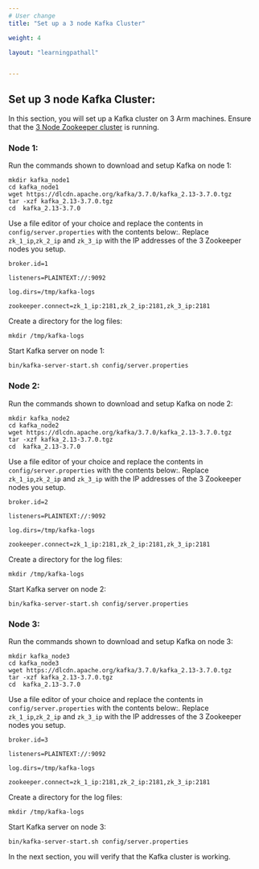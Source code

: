```yaml
---
# User change
title: "Set up a 3 node Kafka Cluster"

weight: 4

layout: "learningpathall"


---
```


## Set up 3 node Kafka Cluster:

In this section, you will set up a Kafka cluster on 3 Arm machines. Ensure that the [3 Node Zookeeper cluster](/learning-paths/servers-and-cloud-computing/kafka/zookeeper_cluster) is running.

### Node 1:

Run the commands shown to download and setup Kafka on node 1:

```console
mkdir kafka_node1
cd kafka_node1
wget https://dlcdn.apache.org/kafka/3.7.0/kafka_2.13-3.7.0.tgz
tar -xzf kafka_2.13-3.7.0.tgz
cd  kafka_2.13-3.7.0
```
Use a file editor of your choice and replace the contents in `config/server.properties` with the contents below:.
Replace `zk_1_ip`,`zk_2_ip` and `zk_3_ip` with the IP addresses of the 3 Zookeeper nodes you setup.

```console
broker.id=1 

listeners=PLAINTEXT://:9092 

log.dirs=/tmp/kafka-logs 

zookeeper.connect=zk_1_ip:2181,zk_2_ip:2181,zk_3_ip:2181 
```

Create a directory for the log files:

```console
mkdir /tmp/kafka-logs
```

Start Kafka server on node 1:

```console
bin/kafka-server-start.sh config/server.properties
```

### Node 2:

Run the commands shown to download and setup Kafka on node 2:

```console
mkdir kafka_node2
cd kafka_node2
wget https://dlcdn.apache.org/kafka/3.7.0/kafka_2.13-3.7.0.tgz
tar -xzf kafka_2.13-3.7.0.tgz
cd  kafka_2.13-3.7.0
```
Use a file editor of your choice and replace the contents in `config/server.properties` with the contents below:.
Replace `zk_1_ip`,`zk_2_ip` and `zk_3_ip` with the IP addresses of the 3 Zookeeper nodes you setup.

```console
broker.id=2 

listeners=PLAINTEXT://:9092

log.dirs=/tmp/kafka-logs

zookeeper.connect=zk_1_ip:2181,zk_2_ip:2181,zk_3_ip:2181
```

Create a directory for the log files:

```console
mkdir /tmp/kafka-logs
```

Start Kafka server on node 2:

```console
bin/kafka-server-start.sh config/server.properties
```

### Node 3:

Run the commands shown to download and setup Kafka on node 3:

```console
mkdir kafka_node3
cd kafka_node3
wget https://dlcdn.apache.org/kafka/3.7.0/kafka_2.13-3.7.0.tgz
tar -xzf kafka_2.13-3.7.0.tgz
cd  kafka_2.13-3.7.0
```
Use a file editor of your choice and replace the contents in `config/server.properties` with the contents below:.
Replace `zk_1_ip`,`zk_2_ip` and `zk_3_ip` with the IP addresses of the 3 Zookeeper nodes you setup.

```console
broker.id=3 

listeners=PLAINTEXT://:9092 

log.dirs=/tmp/kafka-logs

zookeeper.connect=zk_1_ip:2181,zk_2_ip:2181,zk_3_ip:2181
```

Create a directory for the log files:

```console
mkdir /tmp/kafka-logs
```

Start Kafka server on node 3:

```console
bin/kafka-server-start.sh config/server.properties
```

In the next section, you will verify that the Kafka cluster is working.

